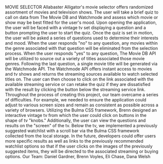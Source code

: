 MOVIE SELECTOR
Allabaster Alligator's movie selector offers randomized assortment of movies and television shows. The user will take a brief quiz to call on data from The Movie DB and Watchmode and assess which movie or show may be best fitted for the user's mood. Upon opening the application, the user will be faced with a vintage tv set displaying a question and a button prompting the user to start the quiz. Once the quiz is set in motion, the user will be asked a series of questions used to determine their interests and mood. When the user responds "no" to any question, any movies within the genre associated with that question will be eliminated from the selection process. When the user responds "yes" to any question, The Movie DB API will be utilized to source out a variety of titles associated those movie genres. Following the last question, a single movie title will be generated via the Watchmode API. The Watchmode API offers instant access to movies and tv shows and returns the streaming sources available to watch selected titles on. The user can then choose to click on the link associated with the available streaming service or can retake the quiz if they are dissatisfied with the result by clicking the button below the streaming service link.
Throughout the process of creating this project, our team overcame a series of difficulties. For example, we needed to ensure the application could adjust to various screen sizes and remain as consistent as possible across a variety of browsers. Utilizing the Bulma CSS framework, Brenn designed an interactive vintage tv from which the user could click on buttons in the shape of tv "knobs." Additionally, the user can view the questions and results on the "screen" of the tv. Below the tv, we implemented a previously suggested watchlist with a scroll bar via the Bulma CSS framework collected from the local storage.
In the future, developers could offer users more specific results as well as links to the previously recommended watchlist options so that if the user clicks on the images of the previously suggested items, they will be directed to the associated streaming or buying options.
Our Team:
Daniel Gardner, Brenn Voyles, Eli Chase, Dana Welsh